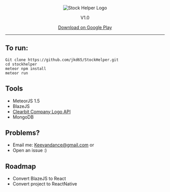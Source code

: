 <p align="center" height="50">
  <img src="http://i.imgur.com/DQlmMSr.png" alt="Stock Helper Logo"/>
</p>

<p align="center">
  V1.0
</p>

<p align="center">
  <a href="https://play.google.com/store/apps/details?id=com.id1u8pue9ln47yozb3ehw&hl=en">Download on Google Play</a>
</p>

--------------------------------------------

## To run:

```
Git clone https://github.com/jkd65/StockHelper.git
cd stockhelper
meteor npm install
meteor run
```

## Tools

* MeteorJS 1.5
* BlazeJS
* [Clearbit Company Logo API](http://blog.clearbit.com/logo/)
* MongoDB

## Problems?

* Email me: Keevandance@gmail.com
or
* Open an issue :)

## Roadmap

* Convert BlazeJS to React
* Convert project to ReactNative
